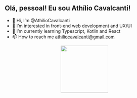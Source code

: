 ## Olá, pessoal! Eu sou Athílio Cavalcanti!

- :wave: Hi, I’m @AthilioCavalcanti
- :eyes: I’m interested in front-end web development and UX/UI
- :seedling: I’m currently learning Typescript, Kotlin and React
- :mailbox: How to reach me athiliocavalcanti@gmail.com

<div align="center">
  <a href="https://github.com/AthilioCavalcanti">
  <img height="150rem" src="https://github-readme-stats.vercel.app/api/top-langs/?username=AthilioCavalcanti&layout=compact&langs_count=7&theme=tokyonight"/>
</div>
